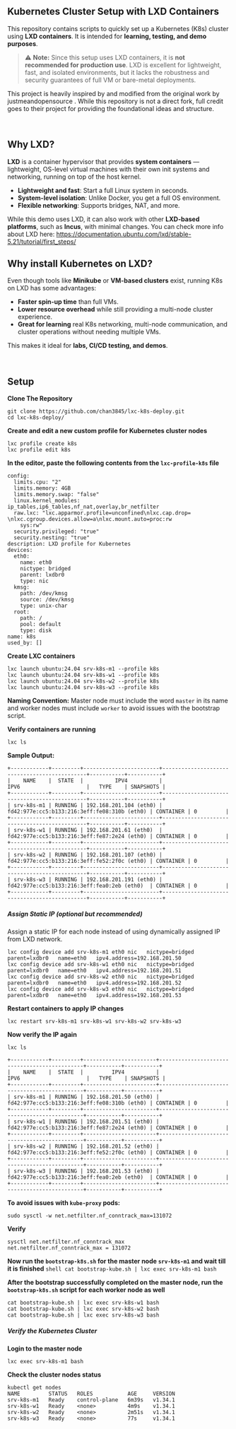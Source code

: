 ## Kubernetes Cluster Setup with LXD Containers
This repository contains scripts to quickly set up a Kubernetes (K8s) cluster using **LXD containers**. It is intended for **learning, testing, and demo purposes**.

> ⚠️ **Note:** Since this setup uses LXD containers, it is **not recommended for production use**. LXD is excellent for lightweight, fast, and isolated environments, but it lacks the robustness and security guarantees of full VM or bare-metal deployments.


This project is heavily inspired by and modified from the original work by justmeandopensource
. While this repository is not a direct fork, full credit goes to their project for providing the foundational ideas and structure.

<br>

## Why LXD?

**LXD** is a container hypervisor that provides **system containers** — lightweight, OS-level virtual machines with their own init systems and networking, running on top of the host kernel.

- **Lightweight and fast**: Start a full Linux system in seconds.
- **System-level isolation**: Unlike Docker, you get a full OS environment.
- **Flexible networking**: Supports bridges, NAT, and more.

While this demo uses LXD, it can also work with other **LXD-based platforms**, such as **Incus**, with minimal changes.
You can check more info about LXD here: https://documentation.ubuntu.com/lxd/stable-5.21/tutorial/first_steps/
<br>


## Why install Kubernetes on LXD?

Even though tools like **Minikube** or **VM-based clusters** exist, running K8s on LXD has some advantages:

- **Faster spin-up time** than full VMs.
- **Lower resource overhead** while still providing a multi-node cluster experience.
- **Great for learning** real K8s networking, multi-node communication, and cluster operations without needing multiple VMs.
    
This makes it ideal for **labs, CI/CD testing, and demos**.

<br>


## Setup
**Clone The Repository**
```shell
git clone https://github.com/chan3845/lxc-k8s-deploy.git
cd lxc-k8s-deploy/
```

**Create and edit a new custom profile for Kubernetes cluster nodes**
```shell
lxc profile create k8s
lxc profile edit k8s
```

**In the editor, paste the following contents from the `lxc-profile-k8s` file**
```shell
config:
  limits.cpu: "2"
  limits.memory: 4GB
  limits.memory.swap: "false"
  linux.kernel_modules: ip_tables,ip6_tables,nf_nat,overlay,br_netfilter
  raw.lxc: "lxc.apparmor.profile=unconfined\nlxc.cap.drop= \nlxc.cgroup.devices.allow=a\nlxc.mount.auto=proc:rw
    sys:rw"
  security.privileged: "true"
  security.nesting: "true"
description: LXD profile for Kubernetes
devices:
  eth0:
    name: eth0
    nictype: bridged
    parent: lxdbr0
    type: nic
  kmsg:
    path: /dev/kmsg
    source: /dev/kmsg
    type: unix-char
  root:
    path: /
    pool: default
    type: disk
name: k8s
used_by: []
```

**Create LXC containers**
```shell
lxc launch ubuntu:24.04 srv-k8s-m1 --profile k8s
lxc launch ubuntu:24.04 srv-k8s-w1 --profile k8s
lxc launch ubuntu:24.04 srv-k8s-w2 --profile k8s
lxc launch ubuntu:24.04 srv-k8s-w3 --profile k8s
```

**Naming Convention:**
Master node must include the word `master` in its name and worker nodes must include `worker` to avoid issues with the bootstrap script.


**Verify containers are running**
```shell
lxc ls
```

**Sample Output:**
```shell
+------------+---------+------------------------+----------------------------------------------+-----------+-----------+
|    NAME    |  STATE  |          IPV4          |                     IPV6                     |   TYPE    | SNAPSHOTS |
+------------+---------+------------------------+----------------------------------------------+-----------+-----------+
| srv-k8s-m1 | RUNNING | 192.168.201.104 (eth0) | fd42:977e:cc5:b133:216:3eff:fe08:310b (eth0) | CONTAINER | 0         |
+------------+---------+------------------------+----------------------------------------------+-----------+-----------+
| srv-k8s-w1 | RUNNING | 192.168.201.61 (eth0)  | fd42:977e:cc5:b133:216:3eff:fe87:2e24 (eth0) | CONTAINER | 0         |
+------------+---------+------------------------+----------------------------------------------+-----------+-----------+
| srv-k8s-w2 | RUNNING | 192.168.201.107 (eth0) | fd42:977e:cc5:b133:216:3eff:fe52:2f0c (eth0) | CONTAINER | 0         |
+------------+---------+------------------------+----------------------------------------------+-----------+-----------+
| srv-k8s-w3 | RUNNING | 192.168.201.191 (eth0) | fd42:977e:cc5:b133:216:3eff:fea0:2eb (eth0)  | CONTAINER | 0         |
+------------+---------+------------------------+----------------------------------------------+-----------+-----------+

```

##### Assign Static IP (optional but recommended)
Assign a static IP for each node instead of using dynamically assigned IP from LXD network.

```shell
lxc config device add srv-k8s-m1 eth0 nic   nictype=bridged   parent=lxdbr0   name=eth0   ipv4.address=192.168.201.50
lxc config device add srv-k8s-w1 eth0 nic   nictype=bridged   parent=lxdbr0   name=eth0   ipv4.address=192.168.201.51
lxc config device add srv-k8s-w2 eth0 nic   nictype=bridged   parent=lxdbr0   name=eth0   ipv4.address=192.168.201.52
lxc config device add srv-k8s-w3 eth0 nic   nictype=bridged   parent=lxdbr0   name=eth0   ipv4.address=192.168.201.53
```

**Restart containers to apply IP changes**
```shell
lxc restart srv-k8s-m1 srv-k8s-w1 srv-k8s-w2 srv-k8s-w3
```

**Now verify the IP again**
```shell
lxc ls

+------------+---------+-----------------------+----------------------------------------------+-----------+-----------+
|    NAME    |  STATE  |         IPV4          |                     IPV6                     |   TYPE    | SNAPSHOTS |
+------------+---------+-----------------------+----------------------------------------------+-----------+-----------+
| srv-k8s-m1 | RUNNING | 192.168.201.50 (eth0) | fd42:977e:cc5:b133:216:3eff:fe08:310b (eth0) | CONTAINER | 0         |
+------------+---------+-----------------------+----------------------------------------------+-----------+-----------+
| srv-k8s-w1 | RUNNING | 192.168.201.51 (eth0) | fd42:977e:cc5:b133:216:3eff:fe87:2e24 (eth0) | CONTAINER | 0         |
+------------+---------+-----------------------+----------------------------------------------+-----------+-----------+
| srv-k8s-w2 | RUNNING | 192.168.201.52 (eth0) | fd42:977e:cc5:b133:216:3eff:fe52:2f0c (eth0) | CONTAINER | 0         |
+------------+---------+-----------------------+----------------------------------------------+-----------+-----------+
| srv-k8s-w3 | RUNNING | 192.168.201.53 (eth0) | fd42:977e:cc5:b133:216:3eff:fea0:2eb (eth0)  | CONTAINER | 0         |
+------------+---------+-----------------------+----------------------------------------------+-----------+-----------+ 
```

**To avoid issues with `kube-proxy` pods:**
```shell
sudo sysctl -w net.netfilter.nf_conntrack_max=131072
```

**Verify**
```shell
sysctl net.netfilter.nf_conntrack_max
net.netfilter.nf_conntrack_max = 131072
```

**Now run the `bootstrap-k8s.sh` for the master node `srv-k8s-m1` and wait till it is finished**
	```shell
	cat bootstrap-kube.sh | lxc exec srv-k8s-m1 bash
	```

**After the bootstrap successfully completed on the master node, run the `bootstrap-k8s.sh` script for each worker node as well**
```
cat bootstrap-kube.sh | lxc exec srv-k8s-w1 bash
cat bootstrap-kube.sh | lxc exec srv-k8s-w2 bash
cat bootstrap-kube.sh | lxc exec srv-k8s-w3 bash
```

##### Verify the Kubernetes Cluster
**Login to the master node**
```shell
lxc exec srv-k8s-m1 bash 
```

**Check the cluster nodes status**
```shell
kubectl get nodes
NAME         STATUS   ROLES           AGE     VERSION
srv-k8s-m1   Ready    control-plane   6m39s   v1.34.1
srv-k8s-w1   Ready    <none>          4m9s    v1.34.1
srv-k8s-w2   Ready    <none>          2m51s   v1.34.1
srv-k8s-w3   Ready    <none>          77s     v1.34.1
```

